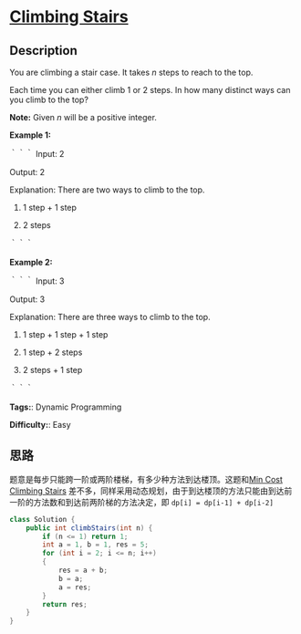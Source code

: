 # [Climbing Stairs][title]

## Description

You are climbing a stair case. It takes _n_ steps to reach to the top.

Each time you can either climb 1 or 2 steps. In how many distinct ways can you climb to the top?

**Note:** Given _n_ will be a positive integer.

**Example 1:**

｀｀｀
Input: 2
Output: 2
Explanation: There are two ways to climb to the top.
1. 1 step + 1 step
2. 2 steps
｀｀｀

**Example 2:**

｀｀｀
Input: 3
Output: 3
Explanation: There are three ways to climb to the top.
1. 1 step + 1 step + 1 step
2. 1 step + 2 steps
3. 2 steps + 1 step
｀｀｀

**Tags:**: Dynamic Programming

**Difficulty:**: Easy

## 思路

题意是每步只能跨一阶或两阶楼梯，有多少种方法到达楼顶。这题和[Min Cost Climbing Stairs][note-746] 差不多，同样采用动态规划，由于到达楼顶的方法只能由到达前一阶的方法数和到达前两阶梯的方法决定，即 `dp[i] = dp[i-1] + dp[i-2]`

``` java
class Solution {
    public int climbStairs(int n) {
        if (n <= 1) return 1;  
        int a = 1, b = 1, res = 5;  
        for (int i = 2; i <= n; i++)  
        {  
            res = a + b;
            b = a;
            a = res;
        }  
        return res;  
    }
}
```

[title]: https://leetcode.com/problems/climbing-stairs
[note-746]: https://github.com/gcyml/leetcode-record-java/tree/master/note/array/746-min-cost-climbing-stairs
